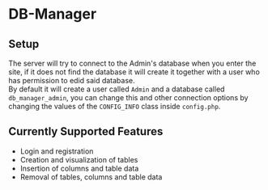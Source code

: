 # DB-Manager

## Setup

The server will try to connect to the Admin's database when you enter the site, 
if it does not find the database it will create it together with a user who has permission to edid said database.<br>
By default it will create a user called `Admin` and a database called `db_manager_admin`,
you can change this and other connection options by changing the values of the `CONFIG_INFO` class inside `config.php`.

## Currently Supported Features

* Login and registration
* Creation and visualization of tables
* Insertion of columns and table data
* Removal of tables, columns and table data
